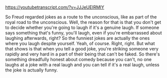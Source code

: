 https://youtubetranscript.com/?v=JJJeUEIRMlY

 So Freud regarded jokes as a route to the unconscious, like as part of the royal road to the unconscious. Well, the reason for that is that you don't get to decide whether you're going to laugh if it's a genuine laugh. If someone says something that's funny, you'll laugh, even if you're embarrassed about laughing afterwards, right? So the funniest jokes are actually the ones where you laugh despite yourself. Yeah, of course. Right, right. But what that shows is that when you tell a good joke, you're striking someone very rapidly and very hard in a part of their being that can't be faked. So there's something dreadfully honest about comedy because you can't, no one laughs at a joke with a real laugh and you can tell if it's a real laugh, unless the joke is actually funny.